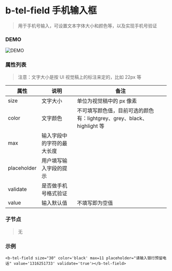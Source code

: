 # b-tel-field 手机输入框
> 用于手机号输入，可设置文本字体大小和颜色等，以及实现手机号验证

### DEMO
![DEMO](https://ohc0dpsgs.qnssl.com/image/service/serviceBanner.jpg)

### 属性列表
> 注意：文字大小是按 UI 视觉稿上的标注来定的，比如 22px 等

属性         | 说明      | 备注 
---         | ---       | ---
size        | 文字大小 | 单位为视觉稿中的 px 像素 
color       | 文字颜色 | 不可填写颜色值，目前可选的颜色有：lightgrey、grey、black、highlight 等
max         | 输入字段中的字符的最大长度   |
placeholder | 用户填写输入字段的提示      |
validate    | 是否做手机号格式验证        |
value       | 输入默认值 | 不填写即为空值  |  

### 子节点
>  无

### 示例
```
<b-tel-field size="30" color='black' max=11 placeholder="请输入银行预留电话" value='1316251733' validate='true'></b-tel-field>
```
